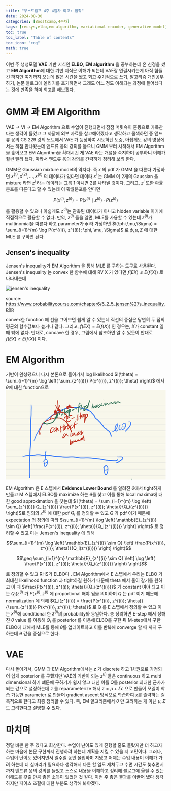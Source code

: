 ```yaml
---
title: "부스트캠프 4주 4일차 회고: 집착"
date: 2024-08-30
categories: [Boostcamp,4주차]
tags: [recsys,elbo,em algorithm, variational encoder, generative model]
toc: true
toc_label: "Table of contents"
toc_icon: "cog"
math: true
---
```


이번 주 생성모델 **VAE** 기반 지식인 **ELBO**, **EM algorithm** 을 공부하는데 온 신경을 썼고 **EM Algorithm**에 대한 기반 지식은 이해가 되는데 VAE랑 연결시키는게 아직 힘들긴 하지만 
여기까지 오는데 많은 시간을 썼고 회고 주기적으로 쓰기, 알고리즘 개인공부하기, 논문 블로그에 올리기를 포기하면서 그래도 어느 정도 이해되는 과정에 들어섰다는 것에 만족을 하며 회고를 해보겠다.

# GMM 과 EM Algorithm

VAE -> VI -> EM Algorithm 으로 수업이 진행되면서 점점 머릿속이 혼동으로 가득찬다는 생각이 들었고 그 까닭에 외부 자료를 참고해야겠다고 생각하고 물색하던 중 
앤드류 응의 CS 229 강의 노트에서 VAE 가 등장하여 시도하던 도중, 아쉽게도 강의 영상에서는 직접 안나왔는데 앤드류 응의 강의를 들으니 GMM 부터 시작해서 EM Algorithm을 훑어보고
EM Algorithm을 확대시킨 게 VAE 라는 개념을 숙지하며 공부하니 이해가 훨씬 빨리 됐다. 따라서 앤드류 응의 강의를 간략하게 정리해 보려 한다.

GMM은 Gaussian mixture model의 약자다. 즉 $x$ 의 pdf 가 GMM 을 따른다 가정하면 $x^{(1)} , x^{(2)}, ... , x^{(n)}$ 의 데이타가 있다면 데이타 $x^{i}$ 는 GMM 이 
2개의 Gaussian 을 mixture 라면 $z^{i}$ 라는 데이타는 그룹 1 아니면 2를 나타낼 것이다. 그리고, $z^{i}$ 또한 확률분포를 따른다고 할 수 있는데 이 확률분포를 안다면

$$P(x^{(i)}, z^{(i)}) = P(x^{(i)} \mid z^{(i)}) \cdot P(z^{(i)})$$

를 활용할 수 있으나 아쉽게도 $z^{(i)}$는 관측된 데이타가 아니고 hidden variable 이기에 직접적으로 활용할 수 없다. 만약, $z^{(i)}$ 들을 알면, MLE를 사용할 수 있는데 
$z^{(i)}$가 multinomial을 따른다 하고 parameter가 $\phi$ 라 가정하면 $l(\phi,\mu,\Sigma) = \sum_{i=1}^{m} \log P(x^{(i)}, z^{(i)}; \phi, \mu, \Sigma)$ 로 
$\phi, \mu, \Sigma$ 에 대한 MLE 를 구하면 된다. 

## Jensen's inequality

Jensen's inequality가 EM Algorithm 을 통해 MLE 를 구하는 도구로 사용된다. Jensen's inequality 는 convex 한 함수에 대해 RV X 가 있다면 $f(EX) \leq E(f(X))$ 로 나타내는데

![jensen's inequality](https://www.probabilitycourse.com/images/chapter6/Convex_b.png)

source: https://www.probabilitycourse.com/chapter6/6_2_5_jensen%27s_inequality.php

convex한 function 에 선을 그어보면 쉽게 알 수 있는데 직선의 중심은 당연히 두 점의 평균의 함수값보다 높거나 같다. 그리고, $f(EX) = E(f(X))$ 인 경우는, $X$가 constant 일 때 밖에 없다.
반대로, concave 한 경우, 그림에서 참조하면 알 수 있듯이 반대로  $f(EX) \geq E(f(X))$ 이다.

# EM Algorithm

기반이 완성됐으니 다시 본론으로 돌아가서 log likelihood $l(\theta) = \sum_{i=1}^{m} \log \left( \sum_{z^{(i)}} P(x^{(i)}, z^{(i)}; \theta) \right)$ 에서 $\theta$에
대한 function으로
![em_algorithm](assets/em_algorithm.png) 

EM Algorithm 은 E 스텝에서 **Evidence Lower Bound** 를 알려진 $\theta$에서 tight하게 만들고 M 스텝에서 ELBO를 maximize 하는 $\theta$를 찾고 이를 통해 local maxima에 대한
good approximation 을 찾는데 $ l(\theta) = \sum_{i=1}^{m} \log \left( \sum_{z^{(i)}} Q_i(z^{(i)}) \frac{P(x^{(i)}, z^{(i)}; \theta)}{Q_i(z^{(i)})} \right)$로
임의의 $z^{(i)}$ 에 대한 pdf $Q_i$ 를 정의할 수 있고 $Q$ 가 pdf 이기 때문에 expectation 의 정의에 따라 $\sum_{i=1}^{m} \log \left( \mathbb{E}_{z^{(i)} \sim Q} \left[ \frac{P(x^{(i)}, z^{(i)}; \theta)}{Q_i(z^{(i)})} \right] \right)$
로 정리할 수 있고 이는 Jensen's inequality 에 의해 

$$\sum_{i=1}^{m} \log \left( \mathbb{E}_{z^{(i)} \sim Q} \left[ \frac{P(x^{(i)}, z^{(i)}; \theta)}{Q_i(z^{(i)})} \right] \right)$$

$$\geq \sum_{i=1}^{m} \mathbb{E}_{z^{(i)} \sim Q} \left[ \log \left( \frac{P(x^{(i)}, z^{(i)}; \theta)}{Q_i(z^{(i)})} \right) \right]$$

로 정의할 수 있고 RHS가 ELBO다 . EM Algorithm에서 E 스텝에서 우리는 ELBO 가 최대한 likelihood function 과 tight하길 원하기 때문에 theta 에서 둘이 같기를 원하고 이 때 $\frac{P(x^{(i)}, z^{(i)}; \theta)}{Q_i(z^{(i)})}$
가 constant 여야 되고 이는 $Q_i(z^{(i)}$ 가 $P(x^{(i)}, z^{(i)}$ 에 proportional 해야 됨을 의미하며 $Q$ 는 pdf 이기 때문에 normalization 에 의해 $Q_i(z^{(i)}) = \frac{P(x^{(i)}, z^{(i)}; \theta)}{\sum_{z^{(i)}} P(x^{(i)}, z^{(i)}; \theta)}$
로 Q 를 E 스텝에서 정의할 수 있고 이는 $x^{(i)}$에 conditional 한 $z^{(i)}$의 probability와 동일하다. 총 정리하면 E-step 에서 정해진 $\theta$ value 를 이용해 $Q_i$ 를 posterior 를 이용해 ELBO를 구한 뒤 M-step에서 구한 ELBO에 대해서 MLE를 통해 $\theta$를 업데이트하고
이를 반복해 converge 할 때 까지 구하는데 $\theta$ 값을 중심으로 한다. 

 # VAE

 다시 돌아가서, GMM 과 EM Algorithm에서는 $z$ 가 discrete 하고 1차원으로 가정되어 쉽게 posterior 를 구했지만 VAE의 기반이 되는 $z^(i)$ 들은 continuous 하고 multi dimensional 하기 떄문에 구하기가 쉽지 않고 대신 이를 Q를 posterior 최대한 근사가 되는 값으로 설정하는데
$z$ 를 reparameterize 해서 $z = \mu + \Sigma\epsilon$ 으로 만들어 모델이 학습 가능한 parameter 로 만들어 gradient ascent 방식으로 학습하여 $x$를 출력하는 걸 목적으로 한다고 최종 정리할 수 있다. 즉, EM 알고리즘에서 $\theta$ 만 고려하는 게 아닌 $\mu, \Sigma$ 도 고려한다고
설명할 수 있다.

# 마치며

정말 바쁜 한 주 였다고 회상한다. 수업이 난이도 있게 진행할 줄도 몰랐지만 더 하고자 하는 마음에 논문 구현까지 진행하려 하는데 계획을 지킬 수 있을 지 고민이다. 그러나, 수업이 난이도 있어지면서 일주일 동안 몰입하며 지냈고 어제는 수업 내용이 이해가 가려 하는데 더 실마리가 필요하다 생각해서 다른 할 일도 제쳐두고
수면 시간도 늦추면서까지 앤드류 응의 강의를 들었고 스스로 내용을 이해하고 정리해 블로그에 올릴 수 있는 이해도를 갖출 만큼 좋은 소득이 있었던 것 같다. 이번 주 좋은 결과를 이끌어 냈다 생각하지만 페이스 조절에 대한 부분도 생각해 봐야겠다.


